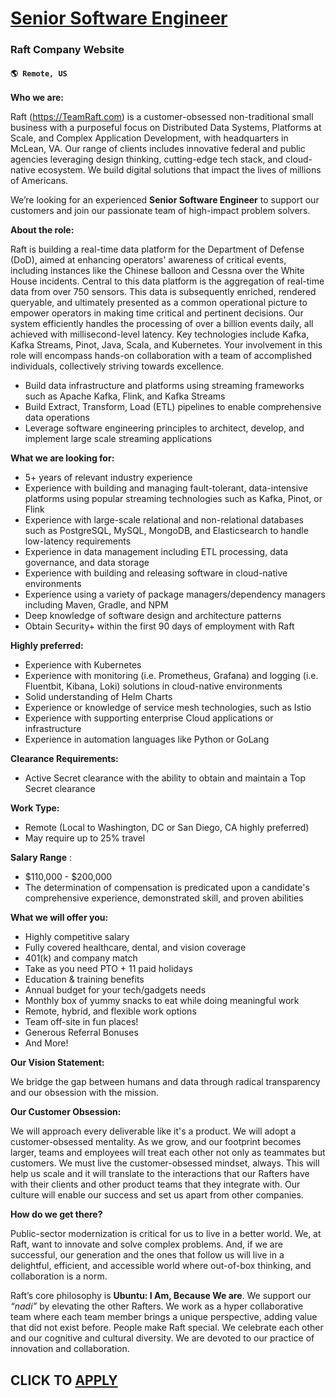 # [Senior Software Engineer](https://www.remotewlb.com/apply/senior-software-engineer-113467)  
### Raft Company Website  
#### `🌎 Remote, US`  

**Who we are:**

Raft (https://TeamRaft.com) is a customer-obsessed non-traditional small business with a purposeful focus on Distributed Data Systems, Platforms at Scale, and Complex Application Development, with headquarters in McLean, VA. Our range of clients includes innovative federal and public agencies leveraging design thinking, cutting-edge tech stack, and cloud-native ecosystem. We build digital solutions that impact the lives of millions of Americans.

We’re looking for an experienced **Senior Software Engineer** to support our customers and join our passionate team of high-impact problem solvers.

**About the role:**

Raft is building a real-time data platform for the Department of Defense (DoD), aimed at enhancing operators' awareness of critical events, including instances like the Chinese balloon and Cessna over the White House incidents. Central to this data platform is the aggregation of real-time data from over 750 sensors. This data is subsequently enriched, rendered queryable, and ultimately presented as a common operational picture to empower operators in making time critical and pertinent decisions. Our system efficiently handles the processing of over a billion events daily, all achieved with millisecond-level latency. Key technologies include Kafka, Kafka Streams, Pinot, Java, Scala, and Kubernetes. Your involvement in this role will encompass hands-on collaboration with a team of accomplished individuals, collectively striving towards excellence.

  * Build data infrastructure and platforms using streaming frameworks such as Apache Kafka, Flink, and Kafka Streams
  * Build Extract, Transform, Load (ETL) pipelines to enable comprehensive data operations
  * Leverage software engineering principles to architect, develop, and implement large scale streaming applications

**What we are looking for:**

  * 5+ years of relevant industry experience 
  * Experience with building and managing fault-tolerant, data-intensive platforms using popular streaming technologies such as Kafka, Pinot, or Flink
  * Experience with large-scale relational and non-relational databases such as PostgreSQL, MySQL, MongoDB, and Elasticsearch to handle low-latency requirements
  * Experience in data management including ETL processing, data governance, and data storage
  * Experience with building and releasing software in cloud-native environments 
  * Experience using a variety of package managers/dependency managers including Maven, Gradle, and NPM
  * Deep knowledge of software design and architecture patterns 
  * Obtain Security+ within the first 90 days of employment with Raft

**Highly preferred:**

  * Experience with Kubernetes 
  * Experience with monitoring (i.e. Prometheus, Grafana) and logging (i.e. Fluentbit, Kibana, Loki) solutions in cloud-native environments
  * Solid understanding of Helm Charts 
  * Experience or knowledge of service mesh technologies, such as Istio 
  * Experience with supporting enterprise Cloud applications or infrastructure 
  * Experience in automation languages like Python or GoLang

**Clearance Requirements:**

  * Active Secret clearance with the ability to obtain and maintain a Top Secret clearance

**Work Type:**

  * Remote (Local to Washington, DC or San Diego, CA highly preferred)
  * May require up to 25% travel

**Salary Range** :

  * $110,000 - $200,000 
  * The determination of compensation is predicated upon a candidate's comprehensive experience, demonstrated skill, and proven abilities

**What we will offer you:**

  * Highly competitive salary
  * Fully covered healthcare, dental, and vision coverage
  * 401(k) and company match
  * Take as you need PTO + 11 paid holidays
  * Education & training benefits
  * Annual budget for your tech/gadgets needs
  * Monthly box of yummy snacks to eat while doing meaningful work
  * Remote, hybrid, and flexible work options
  * Team off-site in fun places!
  * Generous Referral Bonuses
  * And More!

**Our Vision Statement:**

We bridge the gap between humans and data through radical transparency and our obsession with the mission.

**Our Customer Obsession:**

We will approach every deliverable like it's a product. We will adopt a customer-obsessed mentality. As we grow, and our footprint becomes larger, teams and employees will treat each other not only as teammates but customers. We must live the customer-obsessed mindset, always. This will help us scale and it will translate to the interactions that our Rafters have with their clients and other product teams that they integrate with. Our culture will enable our success and set us apart from other companies.

**How do we get there?**

Public-sector modernization is critical for us to live in a better world. We, at Raft, want to innovate and solve complex problems. And, if we are successful, our generation and the ones that follow us will live in a delightful, efficient, and accessible world where out-of-box thinking, and collaboration is a norm.

Raft’s core philosophy is **Ubuntu: I Am, Because We are**. We support our _“nadi”_ by elevating the other Rafters. We work as a hyper collaborative team where each team member brings a unique perspective, adding value that did not exist before. People make Raft special. We celebrate each other and our cognitive and cultural diversity. We are devoted to our practice of innovation and collaboration.

  
## CLICK TO [APPLY](https://www.remotewlb.com/apply/senior-software-engineer-113467)

